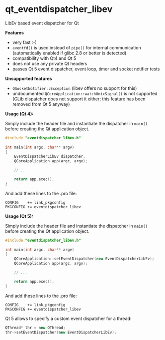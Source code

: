qt_eventdispatcher_libev
========================

LibEv based event dispatcher for Qt

**Features**
* very fast :-)
* `eventfd()` is used instead of `pipe()` for internal communication (automatically enabled if glibc 2.8 or better is detected)
* compatibility with Qt4 and Qt 5
* does not use any private Qt headers
* passes Qt 5 event dispatcher, event loop, timer and socket notifier tests

**Unsupported features**
* `QSocketNotifier::Exception` (libev offers no support for this)
* undocumented `QCoreApplication::watchUnixSignal()` is not supported (GLib dispatcher does not support it either; this feature has been removed from Qt 5 anyway)

**Usage (Qt 4):**

Simply include the header file and instantiate the dispatcher in `main()`
before creating the Qt application object.

```c++
#include "eventdispatcher_libev.h"
    
int main(int argc, char** argv)
{
    EventDispatcherLibEv dispatcher;
    QCoreApplication app(argc, argv);

    // ...

    return app.exec();
}
```

And add these lines to the .pro file:

```
CONFIG    += link_pkgconfig
PKGCONFIG += eventdispatcher_libev
```

**Usage (Qt 5):**

Simply include the header file and instantiate the dispatcher in `main()`
before creating the Qt application object.

```c++
#include "eventdispatcher_libev.h"
    
int main(int argc, char** argv)
{
    QCoreApplication::setEventDispatcher(new EventDispatcherLibEv);
    QCoreApplication app(argc, argv);

    // ...

    return app.exec();
}
```

And add these lines to the .pro file:

```
CONFIG    += link_pkgconfig
PKGCONFIG += eventdispatcher_libev
```

Qt 5 allows to specify a custom event dispatcher for a thread:

```c++
QThread* thr = new QThread;
thr->setEventDispatcher(new EventDispatcherLibEv);
```
